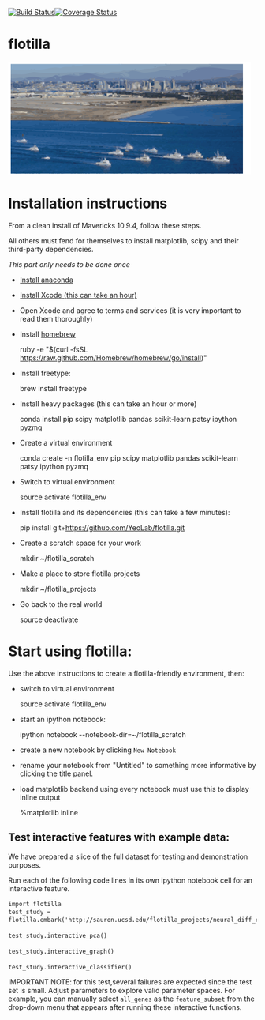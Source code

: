 [![Build Status](https://travis-ci.org/YeoLab/flotilla.svg?branch=master)](https://travis-ci.org/YeoLab/flotilla)[![Coverage Status](https://img.shields.io/coveralls/YeoLab/flotilla.svg)](https://coveralls.io/r/YeoLab/flotilla?branch=master)

flotilla
========

![flotilla Logo](flotilla.png)

Installation instructions
=========================

From a clean install of Mavericks 10.9.4, follow these steps.

All others must fend for themselves to install matplotlib, scipy and their third-party dependencies.

 *This part only needs to be done once*

 * [Install anaconda](https://store.continuum.io/cshop/anaconda/)
 * [Install Xcode (this can take an hour)](https://itunes.apple.com/us/app/xcode/id497799835?mt=12)
 * Open Xcode and agree to terms and services (it is very important to read them thoroughly)
 * Install [homebrew](http://brew.sh/)


    ruby -e "$(curl -fsSL https://raw.github.com/Homebrew/homebrew/go/install)"


 * Install freetype:


    brew install freetype


 * Install heavy packages (this can take an hour or more)


    conda install pip scipy matplotlib pandas scikit-learn patsy ipython pyzmq


 * Create a virtual environment


    conda create -n flotilla_env pip scipy matplotlib pandas scikit-learn patsy ipython pyzmq


 * Switch to virtual environment


    source activate flotilla_env


 * Install flotilla and its dependencies (this can take a few minutes):


    pip install git+https://github.com/YeoLab/flotilla.git


 * Create a scratch space for your work


    mkdir ~/flotilla_scratch


 * Make a place to store flotilla projects


    mkdir ~/flotilla_projects


 * Go back to the real world


    source deactivate


Start using flotilla:
=====================

 Use the above instructions to create a flotilla-friendly environment, then:


 * switch to virtual environment


    source activate flotilla_env


 * start an ipython notebook:


    ipython notebook --notebook-dir=~/flotilla_scratch

 * create a new notebook by clicking `New Notebook`
 * rename your notebook from "Untitled" to something more informative by clicking the title panel.
 * load matplotlib backend using every notebook must use this to display inline output

    %matplotlib inline

Test interactive features with example data:
------------

We have prepared a slice of the full dataset for testing and demonstration purposes.

Run each of the following code lines in its own ipython notebook cell for an interactive feature.

    import flotilla
    test_study = flotilla.embark('http://sauron.ucsd.edu/flotilla_projects/neural_diff_chr22/datapackage.json')

    test_study.interactive_pca()

    test_study.interactive_graph()

    test_study.interactive_classifier()

IMPORTANT NOTE: for this test,several failures are expected since the test set is small.
Adjust parameters to explore valid parameter spaces.
For example, you can manually select `all_genes` as the `feature_subset`
from the drop-down menu that appears after running these interactive functions.


